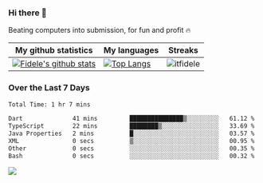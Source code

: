 ### Hi there 👋
<p>Beating computers into submission, for fun and profit 🔥</p>

|My github statistics|My languages|Streaks|
|-|-|-|
|[![Fidele's github stats](https://github-readme-stats.vercel.app/api?username=itfidele&count_private=true&show_icons=true&theme=dark&hide_title=true)](https://github.com/itfidele)|[![Top Langs](https://github-readme-stats.vercel.app/api/top-langs/?username=itfidele&show_icons=true&langs_count=8&theme=dark&layout=compact&hide_title=true)](https://github.com/itfidele)|![itfidele](https://github-readme-streak-stats.herokuapp.com/?user=itfidele&theme=dark)

### Over the Last 7 Days
<!--START_SECTION:waka-->

```txt
Total Time: 1 hr 7 mins

Dart              41 mins         ███████████████▒░░░░░░░░░   61.12 %
TypeScript        22 mins         ████████▒░░░░░░░░░░░░░░░░   33.69 %
Java Properties   2 mins          █░░░░░░░░░░░░░░░░░░░░░░░░   03.57 %
XML               0 secs          ▒░░░░░░░░░░░░░░░░░░░░░░░░   00.95 %
Other             0 secs          ░░░░░░░░░░░░░░░░░░░░░░░░░   00.35 %
Bash              0 secs          ░░░░░░░░░░░░░░░░░░░░░░░░░   00.32 %
```

<!--END_SECTION:waka-->



![](https://komarev.com/ghpvc/?username=itfidele)
